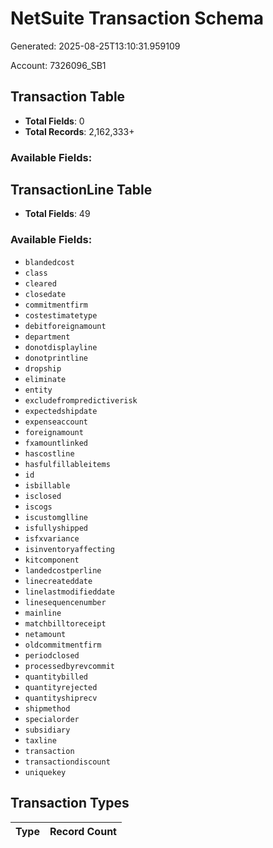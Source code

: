 # NetSuite Transaction Schema

Generated: 2025-08-25T13:10:31.959109

Account: 7326096_SB1

## Transaction Table

- **Total Fields**: 0
- **Total Records**: 2,162,333+

### Available Fields:


## TransactionLine Table

- **Total Fields**: 49

### Available Fields:

- `blandedcost`
- `class`
- `cleared`
- `closedate`
- `commitmentfirm`
- `costestimatetype`
- `debitforeignamount`
- `department`
- `donotdisplayline`
- `donotprintline`
- `dropship`
- `eliminate`
- `entity`
- `excludefrompredictiverisk`
- `expectedshipdate`
- `expenseaccount`
- `foreignamount`
- `fxamountlinked`
- `hascostline`
- `hasfulfillableitems`
- `id`
- `isbillable`
- `isclosed`
- `iscogs`
- `iscustomglline`
- `isfullyshipped`
- `isfxvariance`
- `isinventoryaffecting`
- `kitcomponent`
- `landedcostperline`
- `linecreateddate`
- `linelastmodifieddate`
- `linesequencenumber`
- `mainline`
- `matchbilltoreceipt`
- `netamount`
- `oldcommitmentfirm`
- `periodclosed`
- `processedbyrevcommit`
- `quantitybilled`
- `quantityrejected`
- `quantityshiprecv`
- `shipmethod`
- `specialorder`
- `subsidiary`
- `taxline`
- `transaction`
- `transactiondiscount`
- `uniquekey`

## Transaction Types

| Type | Record Count |
|------|-------------:|
